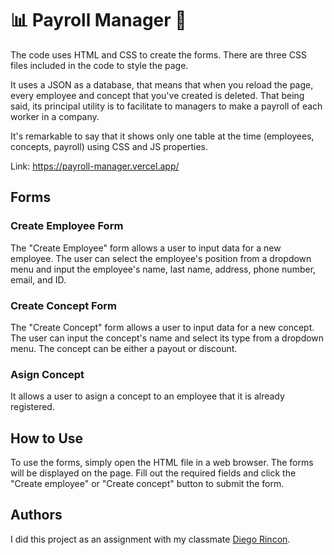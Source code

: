 # 📊 Payroll Manager 📑

The code uses HTML and CSS to create the forms. There are three CSS files included in the code to style the page.

It uses a JSON as a database, that means that when you reload the page, every employee and concept that you've created is deleted. That being said, its principal utility
is to facilitate to managers to make a payroll of each worker in a company.

It's remarkable to say that it shows only one table at the time (employees, concepts, payroll) using CSS and JS properties.

Link: https://payroll-manager.vercel.app/

## Forms

### Create Employee Form
The "Create Employee" form allows a user to input data for a new employee. The user can select the employee's position from a dropdown menu and input the employee's name, last name, address, phone number, email, and ID.

### Create Concept Form
The "Create Concept" form allows a user to input data for a new concept. The user can input the concept's name and select its type from a dropdown menu. The concept can be either a payout or discount.

### Asign Concept
It allows a user to asign a concept to an employee that it is already registered.

## How to Use
To use the forms, simply open the HTML file in a web browser. The forms will be displayed on the page. Fill out the required fields and click the "Create employee" or "Create concept" button to submit the form.

## Authors

I did this project as an assignment with my classmate [Diego Rincon](https://github.com/diegoarff).
